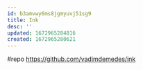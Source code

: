 ```yaml
---
id: b3amvwy6ms8jgmyuvj51sg9
title: Ink
desc: ''
updated: 1672965284816
created: 1672965280621
---
```


#repo https://github.com/vadimdemedes/ink